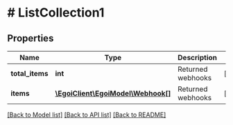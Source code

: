 # # ListCollection1

## Properties

Name | Type | Description | Notes
------------ | ------------- | ------------- | -------------
**total_items** | **int** | Returned webhooks | [optional]
**items** | [**\EgoiClient\EgoiModel\Webhook[]**](Webhook.md) | Returned webhooks | [optional]

[[Back to Model list]](../../README.md#models) [[Back to API list]](../../README.md#endpoints) [[Back to README]](../../README.md)
